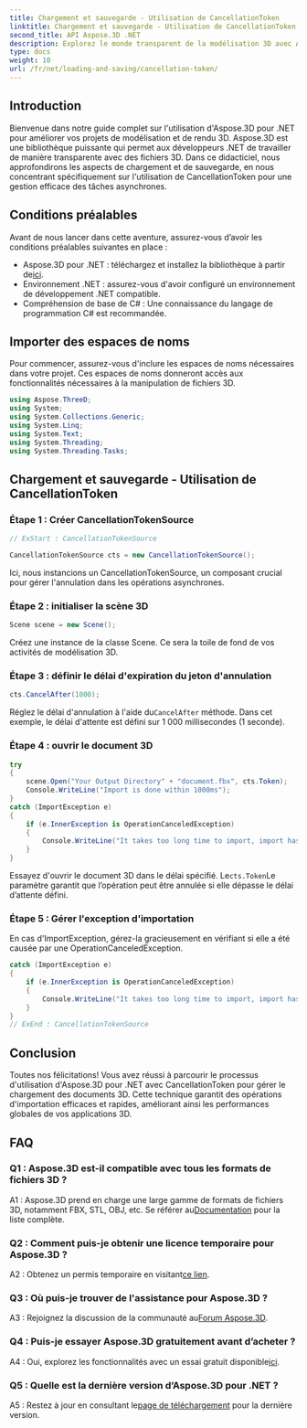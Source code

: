 ```yaml
---
title: Chargement et sauvegarde - Utilisation de CancellationToken
linktitle: Chargement et sauvegarde - Utilisation de CancellationToken
second_title: API Aspose.3D .NET
description: Explorez le monde transparent de la modélisation 3D avec Aspose.3D pour .NET. Apprenez à charger et enregistrer efficacement des documents 3D à l'aide de CancellationToken.
type: docs
weight: 10
url: /fr/net/loading-and-saving/cancellation-token/
---
```

## Introduction

Bienvenue dans notre guide complet sur l'utilisation d'Aspose.3D pour .NET pour améliorer vos projets de modélisation et de rendu 3D. Aspose.3D est une bibliothèque puissante qui permet aux développeurs .NET de travailler de manière transparente avec des fichiers 3D. Dans ce didacticiel, nous approfondirons les aspects de chargement et de sauvegarde, en nous concentrant spécifiquement sur l'utilisation de CancellationToken pour une gestion efficace des tâches asynchrones.

## Conditions préalables

Avant de nous lancer dans cette aventure, assurez-vous d’avoir les conditions préalables suivantes en place :

-  Aspose.3D pour .NET : téléchargez et installez la bibliothèque à partir de[ici](https://releases.aspose.com/3d/net/).
- Environnement .NET : assurez-vous d'avoir configuré un environnement de développement .NET compatible.
- Compréhension de base de C# : Une connaissance du langage de programmation C# est recommandée.

## Importer des espaces de noms

Pour commencer, assurez-vous d'inclure les espaces de noms nécessaires dans votre projet. Ces espaces de noms donneront accès aux fonctionnalités nécessaires à la manipulation de fichiers 3D.

```csharp
using Aspose.ThreeD;
using System;
using System.Collections.Generic;
using System.Linq;
using System.Text;
using System.Threading;
using System.Threading.Tasks;
```

## Chargement et sauvegarde - Utilisation de CancellationToken

### Étape 1 : Créer CancellationTokenSource

```csharp
// ExStart : CancellationTokenSource

CancellationTokenSource cts = new CancellationTokenSource();
```

Ici, nous instancions un CancellationTokenSource, un composant crucial pour gérer l'annulation dans les opérations asynchrones.

### Étape 2 : initialiser la scène 3D

```csharp
Scene scene = new Scene();
```

Créez une instance de la classe Scene. Ce sera la toile de fond de vos activités de modélisation 3D.

### Étape 3 : définir le délai d'expiration du jeton d'annulation

```csharp
cts.CancelAfter(1000);
```

 Réglez le délai d'annulation à l'aide du`CancelAfter` méthode. Dans cet exemple, le délai d'attente est défini sur 1 000 millisecondes (1 seconde).

### Étape 4 : ouvrir le document 3D

```csharp
try
{
    scene.Open("Your Output Directory" + "document.fbx", cts.Token);
    Console.WriteLine("Import is done within 1000ms");
}
catch (ImportException e)
{
    if (e.InnerException is OperationCanceledException)
    {
        Console.WriteLine("It takes too long time to import, import has been canceled.");
    }
}
```

 Essayez d'ouvrir le document 3D dans le délai spécifié. Le`cts.Token`Le paramètre garantit que l’opération peut être annulée si elle dépasse le délai d’attente défini.

### Étape 5 : Gérer l'exception d'importation

En cas d'ImportException, gérez-la gracieusement en vérifiant si elle a été causée par une OperationCanceledException.

```csharp
catch (ImportException e)
{
    if (e.InnerException is OperationCanceledException)
    {
        Console.WriteLine("It takes too long time to import, import has been canceled.");
    }
}
// ExEnd : CancellationTokenSource
```

## Conclusion

Toutes nos félicitations! Vous avez réussi à parcourir le processus d'utilisation d'Aspose.3D pour .NET avec CancellationToken pour gérer le chargement des documents 3D. Cette technique garantit des opérations d'importation efficaces et rapides, améliorant ainsi les performances globales de vos applications 3D.

## FAQ

### Q1 : Aspose.3D est-il compatible avec tous les formats de fichiers 3D ?

 A1 : Aspose.3D prend en charge une large gamme de formats de fichiers 3D, notamment FBX, STL, OBJ, etc. Se référer au[Documentation](https://reference.aspose.com/3d/net/) pour la liste complète.

### Q2 : Comment puis-je obtenir une licence temporaire pour Aspose.3D ?

 A2 : Obtenez un permis temporaire en visitant[ce lien](https://purchase.aspose.com/temporary-license/).

### Q3 : Où puis-je trouver de l'assistance pour Aspose.3D ?

 A3 : Rejoignez la discussion de la communauté au[Forum Aspose.3D](https://forum.aspose.com/c/3d/18).

### Q4 : Puis-je essayer Aspose.3D gratuitement avant d’acheter ?

 A4 : Oui, explorez les fonctionnalités avec un essai gratuit disponible[ici](https://releases.aspose.com/).

### Q5 : Quelle est la dernière version d’Aspose.3D pour .NET ?

 A5 : Restez à jour en consultant le[page de téléchargement](https://releases.aspose.com/3d/net/) pour la dernière version.